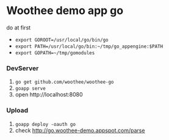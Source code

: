 # Woothee demo app go

do at first
 * `export GOROOT=/usr/local/go/bin/go`
 * `export PATH=/usr/local/go/bin:~/tmp/go_appengine:$PATH`
 * `export GOPATH=~/tmp/gomodules`

### DevServer

1. `go get github.com/woothee/woothee-go`
1. `goapp serve`
1. open http://localhost:8080

### Upload

1. `goapp deploy -oauth go`
1. check http://go.woothee-demo.appspot.com/parse
